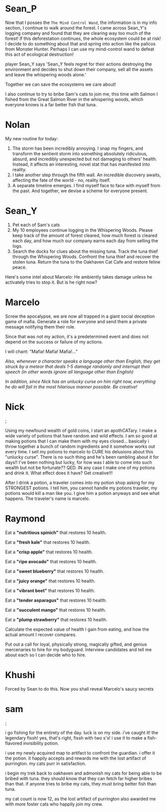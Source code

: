 # Sean_P

Now that I posses the `The Mind Control Wand`, the information is in my info section, I continue to walk around the forest. I came across Sean_Y's logging company and found that they are clearing way too much of the forest! If this deforestation continues, the whole ecosystem could be at risk! I decide to do something about that and spring into action like the palicos from Monster Hunter. Perhaps I can use my mind-control wand to defeat this act of ecological destruction!

player Sean_Y says 'Sean_Y feels regret for their actions destroying the environment and decides to shut down their company, sell all the assets and leave the whispering woods alone.'

Together we can save the ecosystems we care about!

I also continue to try to bribe Sam's cats to join me, this time with Salmon I fished from the Great Salmon River in the whispering woods, which everyone knows is a far better fish that tuna.  

# Nolan
My new routine for today:
1. The storm has been incredibly annoying. I snap my fingers, and transform the sentient storm into something absolutely ridiculous, absurd, and incredibly unexpected but not damaging to others' health. Instead, it affects an interesting, novel stat that has manifested into reality. 
2. I take another step through the fifth wall. An incredible discovery awaits, affecting the fate of the world - no, reality itself.
3. A separate timeline emerges. I find myself face to face with myself from the past. And together, we devise a scheme for everyone present.


# Sean_Y

1. Pet each of Sam's cats
2. My 10 employees continue logging in the Whispering Woods. Please keep track of the amount of forest cleared, how much forest is cleared each day, and how much our company earns each day from selling the logs.
3. Search the docks for clues about the missing tuna. Track the tuna thief through the Whispering Woods. Confront the tuna thief and recover the stolen tuna. Return the tuna to the Oakhaven Cat Cafe and restore feline peace.

Here's some intel about Marcelo: He ambiently takes damage unless he activately tries to stop it. But is he right now?

# Marcelo

Screw the apocalypse, we are now all trapped in a giant social deception game of mafia. Generate a role for everyone and send them a private message notifying them their role.

Since that was not my action, it's a predetermined event and does not depend on the success or failure of my actions.

I will chant: "Mafia! Mafia! Mafia!..."

*Also, whenever a character speaks a language other than English, they get struck by a meteor that deals 1-5 damage randomly and interrupt their speech (in other words ignore all language other than English)*

*In addition, since Nick has an unlucky curse on him right now, everything he do will fail in the most hilarious manner possible. Be creative!*

# Nick

;

Using my newfound wealth of gold coins, I start an apothCATary. I make a wide variety of potions that have random and wild effects. I am so good at making potions that I can make them with my eyes closed... basically i throw together a bunch of random ingredients and it somehow works out every time. I sell my potions to marcelo to CURE his delusions about this "unlucky curse". There is no such thing and he's been rambling about it for days!! I've been nothing but lucky, for how was I able to come into such wealth but not be fortunate?? QED. IN any case I make one of my potions and drink it. What effect does it have? Get creative!!!

After I drink a potion, a traveler comes into my potion shop asking for my STRONGEST potions. I tell him, you cannot handle my potions traveler, my potions would kill a man like you. I give him a potion anyways and see what happens. The traveler's name is marcelo.

# Raymond

Eat a **"nutritious spinich"** that restores 10 health.

Eat a **"fresh kale"** that restores 10 health.

Eat a **"crisp apple"** that restores 10 health.

Eat a **"ripe avocado"** that restores 10 health.

Eat a **"sweet blueberry"** that restores 10 health.

Eat a **"juicy orange"** that restores 10 health.

Eat a **"vibrant beet"** that restores 10 health.

Eat a **"tender asparagus"** that restores 10 health.

Eat a **"succulent mango"** that restores 10 health.

Eat a **"plump strawberry"** that restores 10 health.

Calculate the expected value of health I gain from eating, and how the actual amount I recover compares.

Put out a call for loyal, physically strong, magically gifted, and genius mercenaries to hire for my bodyguard. Interview candidates and tell me about each so I can decide who to hire. 


# Khushi

Forced by Sean to do this. Now you shall reveal Marcelo's saucy secrets

# sam
;

i go fishing for the entirety of the day. luck is on my side. i've caught it! the legendary fissh! yes, that's right, fissh with two s's! i use it to make a fish-flavored invisibility potion.

i use my newly acquired map to artifact to confront the guardian. i offer it the potion. it happily accepts and rewards me with the lost artifact of purrington. my cats purr in satisfaction.

i begin my trek back to oakhaven and admonish my cats for being able to be bribed with tuna. they should know that they can fetch far higher bribes than that. if anyone tries to bribe my cats, they must bring better fish than tuna.

my cat count is now 12, as the lost artifact of purrington also awarded me with more foster cats who happily join my crew.
